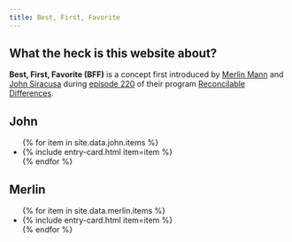 ```yaml
---
title: Best, First, Favorite
---
```

<section>
<h2>What the heck is this website about?</h2>
<p><strong>Best, First, Favorite (BFF)</strong> is a concept first introduced by <a href="https://mastodon.social/@hotdogsladies">Merlin Mann</a> and <a href="https://mastodon.social/@siracusa">John Siracusa</a> during <a href="https://www.relay.fm/rd/220">episode 220</a> of their program <a href="https://www.relay.fm/rd">Reconcilable Differences</a>.</p>
</section>

<section>
<div class="grid">
  <section>
      <h2>John</h2>
      <ul class="post-list">
        {% for item in site.data.john.items %}
          <li class="post-list-element">
            {% include entry-card.html item=item %}
          </li>
        {% endfor %}
      </ul>
    </section>
    <section>
      <h2>Merlin</h2>
      <ul class="post-list">
        {% for item in site.data.merlin.items %}
          <li class="post-list-element">
            {% include entry-card.html item=item %}
          </li>
        {% endfor %}
      </ul>
    </section>
</div>
</section>